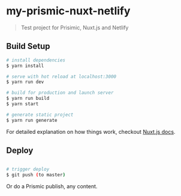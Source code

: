 # my-prismic-nuxt-netlify

> Test project for Prisimic, Nuxt.js and Netlify

## Build Setup

``` bash
# install dependencies
$ yarn install

# serve with hot reload at localhost:3000
$ yarn run dev

# build for production and launch server
$ yarn run build
$ yarn start

# generate static project
$ yarn run generate


```

For detailed explanation on how things work, checkout [Nuxt.js docs](https://nuxtjs.org).

## Deploy

``` bash

# trigger deploy
$ git push (to master)
```

Or do a Prismic publish, any content.
